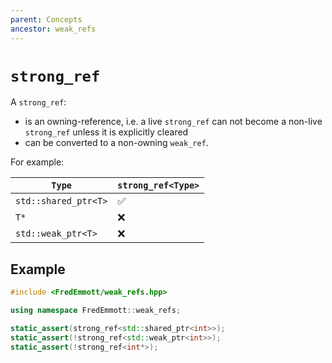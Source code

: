 ```yaml
---
parent: Concepts
ancestor: weak_refs
---
```


# `strong_ref`

A `strong_ref`:

- is an owning-reference, i.e. a live `strong_ref` can not become a non-live `strong_ref` unless it is explicitly cleared
- can be converted to a non-owning `weak_ref`.

For example:

| `Type`               | `strong_ref<Type>` |
|----------------------|--------------------|
| `std::shared_ptr<T>` | ✅                  |
| `T*`                 | ❌                  |
| `std::weak_ptr<T>`   | ❌                  |


## Example

```c++
#include <FredEmmott/weak_refs.hpp>

using namespace FredEmmott::weak_refs;

static_assert(strong_ref<std::shared_ptr<int>>);
static_assert(!strong_ref<std::weak_ptr<int>>);
static_assert(!strong_ref<int*>);
```